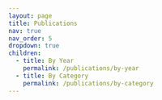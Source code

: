 ```yaml
---
layout: page
title: Publications
nav: true
nav_order: 5
dropdown: true
children:
  - title: By Year
    permalink: /publications/by-year
  - title: By Category
    permalink: /publications/by-category
---
```

